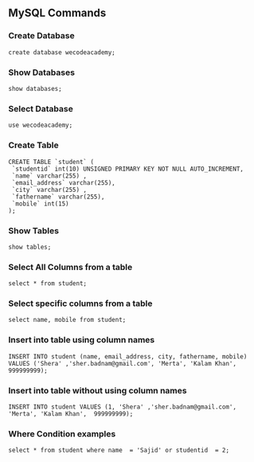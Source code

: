 ## MySQL Commands

### Create Database

```
create database wecodeacademy;
```

### Show Databases

```
show databases;
```

### Select Database

```
use wecodeacademy;
```

### Create Table

```
CREATE TABLE `student` ( 
 `studentid` int(10) UNSIGNED PRIMARY KEY NOT NULL AUTO_INCREMENT, 
 `name` varchar(255) , 
 `email_address` varchar(255), 
 `city` varchar(255) , 
 `fathername` varchar(255),
 `mobile` int(15)
);
```

### Show Tables

```
show tables;
```

### Select All Columns from a table

```
select * from student;
```

### Select specific columns from a table

```
select name, mobile from student;
```

### Insert into table using column names

```
INSERT INTO student (name, email_address, city, fathername, mobile) VALUES ('Shera' ,'sher.badnam@gmail.com', 'Merta', 'Kalam Khan',  999999999);
```

### Insert into table without using column names

```
INSERT INTO student VALUES (1, 'Shera' ,'sher.badnam@gmail.com', 'Merta', 'Kalam Khan',  999999999);
```

### Where Condition examples

```
select * from student where name  = 'Sajid' or studentid  = 2;
```
